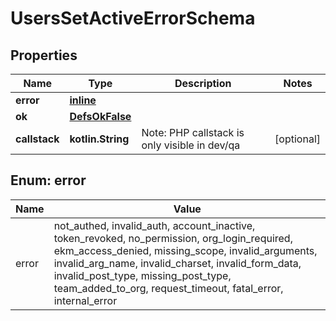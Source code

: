 
# UsersSetActiveErrorSchema

## Properties
Name | Type | Description | Notes
------------ | ------------- | ------------- | -------------
**error** | [**inline**](#Error) |  | 
**ok** | [**DefsOkFalse**](DefsOkFalse.md) |  | 
**callstack** | **kotlin.String** | Note: PHP callstack is only visible in dev/qa |  [optional]


<a name="Error"></a>
## Enum: error
Name | Value
---- | -----
error | not_authed, invalid_auth, account_inactive, token_revoked, no_permission, org_login_required, ekm_access_denied, missing_scope, invalid_arguments, invalid_arg_name, invalid_charset, invalid_form_data, invalid_post_type, missing_post_type, team_added_to_org, request_timeout, fatal_error, internal_error



